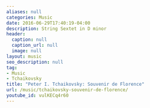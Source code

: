 ```yaml
---
aliases: null
categories: Music
date: 2016-06-29T17:40:19-04:00
description: String Sextet in D minor
header:
  caption: null
  caption_url: null
  image: null
layout: music
seo_description: null
tag:
- Music
- Tchaikovsky
title: "Peter I. Tchaikovsky: Souvenir de Florence"
url: /music/tchaikovsky-souvenir-de-florence/
youtube_id: vulKECq4r60
---
```

